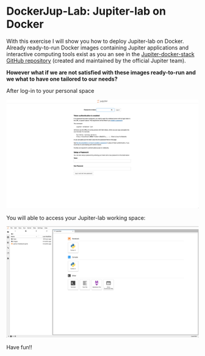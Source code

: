 
# DockerJup-Lab: Jupiter-lab on Docker 

With this exercise I will show you how to deploy Jupiter-lab on Docker. Already ready-to-run Docker images containing Jupiter applications and interactive computing tools exist as you an see in the [Jupiter-docker-stack GitHub repository](https://github.com/jupyter/docker-stacks) (created and maintained by the official Jupiter team).

**However what if we are not satisfied with these images ready-to-run and we what to have one tailored to our needs?**

After log-in to your personal space

![pwd](DOC/pwd.png)

You will able to access your Jupiter-lab working space:

![PIC](DOC/Screenshot.png)

Have fun!!